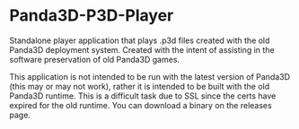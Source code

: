 # Panda3D-P3D-Player
Standalone player application that plays .p3d files created with the old Panda3D deployment system. Created with the intent of assisting in the software preservation of old Panda3D games.

This application is not intended to be run with the latest version of Panda3D (this may or may not work), rather it is intended to be built with the old Panda3D runtime. This is a difficult task due to SSL since the certs have expired for the old runtime. You can download a binary on the releases page.
